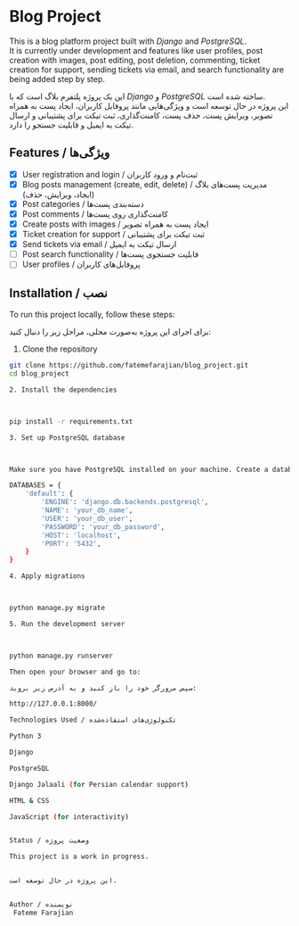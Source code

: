 
# Blog Project

This is a blog platform project built with *Django* and *PostgreSQL*.  
It is currently under development and features like user profiles, post creation with images, post editing, post deletion, commenting, ticket creation for support, sending tickets via email, and search functionality are being added step by step.

این یک پروژه پلتفرم بلاگ است که با *Django* و *PostgreSQL* ساخته شده است.  
این پروژه در حال توسعه است و ویژگی‌هایی مانند پروفایل کاربران، ایجاد پست به همراه تصویر، ویرایش پست، حذف پست، کامنت‌گذاری، ثبت تیکت برای پشتیبانی و ارسال تیکت به ایمیل و قابلیت جستجو را دارد.

## Features / ویژگی‌ها

- [x] User registration and login / ثبت‌نام و ورود کاربران  
- [x] Blog posts management (create, edit, delete) / مدیریت پست‌های بلاگ (ایجاد، ویرایش، حذف)  
- [x] Post categories / دسته‌بندی پست‌ها  
- [x] Post comments / کامنت‌گذاری روی پست‌ها  
- [x] Create posts with images / ایجاد پست به همراه تصویر  
- [x] Ticket creation for support / ثبت تیکت برای پشتیبانی  
- [x] Send tickets via email / ارسال تیکت به ایمیل  
- [ ] Post search functionality / قابلیت جستجوی پست‌ها  
- [ ] User profiles / پروفایل‌های کاربران  

## Installation / نصب

To run this project locally, follow these steps:

برای اجرای این پروژه به‌صورت محلی، مراحل زیر را دنبال کنید:

1. Clone the repository

```bash
git clone https://github.com/fatemefarajian/blog_project.git
cd blog_project

2. Install the dependencies



pip install -r requirements.txt

3. Set up PostgreSQL database



Make sure you have PostgreSQL installed on your machine. Create a database and user for the project, then configure the database settings in settings.py:

DATABASES = {
    'default': {
        'ENGINE': 'django.db.backends.postgresql',
        'NAME': 'your_db_name',
        'USER': 'your_db_user',
        'PASSWORD': 'your_db_password',
        'HOST': 'localhost',
        'PORT': '5432',
    }
}

4. Apply migrations



python manage.py migrate

5. Run the development server



python manage.py runserver

Then open your browser and go to:

سپس مرورگر خود را باز کنید و به آدرس زیر بروید:

http://127.0.0.1:8000/

Technologies Used / تکنولوژی‌های استفاده‌شده

Python 3

Django

PostgreSQL

Django Jalaali (for Persian calendar support)

HTML & CSS

JavaScript (for interactivity)


Status / وضعیت پروژه

This project is a work in progress.


این پروژه در حال توسعه است.


Author / نویسنده
 Fateme Farajian
